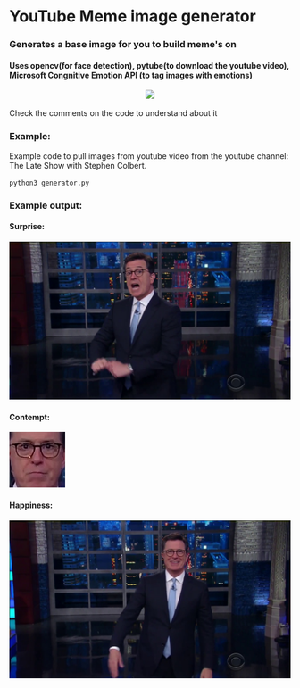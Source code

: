 # YouTube Meme image generator

### Generates a base image for you to build meme's on

#### Uses opencv(for face detection), pytube(to download the youtube video), Microsoft Congnitive Emotion API (to tag images with emotions)

<p align="center"><img src="http://i.imgur.com/DcOpofc.png" height="300"/></p>

Check the comments on the code to understand about it

### Example:
Example code to pull images from youtube video from the youtube channel: The Late Show with Stephen Colbert.

    python3 generator.py

### Example output:

#### Surprise:
![anger](example_output/boxsurprise.jpg)

#### Contempt:
![sadness](example_output/Cropped_contempt.jpg)

#### Happiness:
![happiness](example_output/boxhappiness.jpg)
